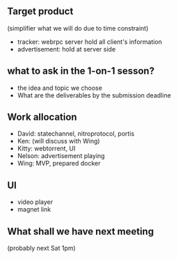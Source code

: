 ## Target product
(simplifier what we will do due to time constraint)
- tracker: webrpc server hold all client's information
- advertisement: hold at server side

## what to ask in the 1-on-1 sesson?
- the idea and topic we choose
- What are the deliverables by the submission deadline

## Work allocation
- David: statechannel, nitroprotocol, portis
- Ken: (will discuss with Wing)
- Kitty: webtorrent, UI
- Nelson: advertisement playing
- Wing: MVP, prepared docker

## UI
- video player
- magnet link

## What shall we have next meeting
(probably next Sat 1pm)


